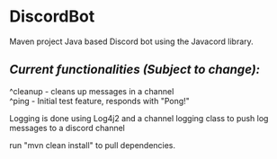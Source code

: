 # DiscordBot
Maven project Java based Discord bot using the Javacord library.
## *Current functionalities (Subject to change):* <br /> 
^cleanup - cleans up messages in a channel <br /> 
^ping - Initial test feature, responds with "Pong!" <br /> 

Logging is done using Log4j2 and a channel logging class to push log messages to a discord channel <br /> 

run "mvn clean install" to pull dependencies.
